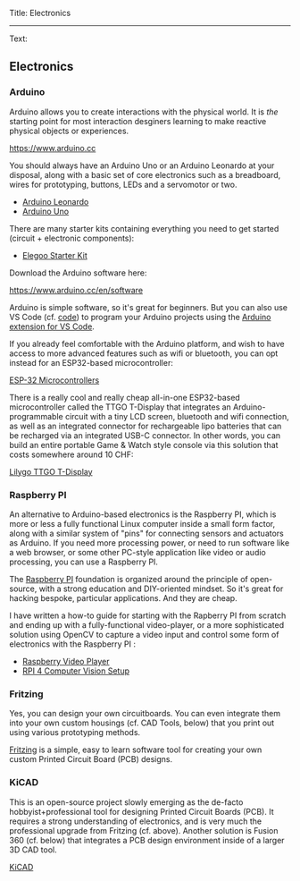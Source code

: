 Title: Electronics

----

Text:

## Electronics

### Arduino
Arduino allows you to create interactions with the physical world. It is *the* starting point for most interaction desginers learning to make reactive physical objects or experiences.

<https://www.arduino.cc>

You should always have an Arduino Uno or an Arduino Leonardo at your disposal, along with a basic set of core electronics such as a breadboard, wires for prototyping, buttons, LEDs and a servomotor or two.

- [Arduino Leonardo](https://store.arduino.cc/arduino-leonardo-with-headers)
- [Arduino Uno](https://store.arduino.cc/arduino-uno-rev3)

There are many starter kits containing everything you need to get started (circuit + electronic components):

- [Elegoo Starter Kit](https://www.amazon.fr/Elegoo-Démarrage-dUtilisation-Débutants-Professionnels/dp/B01JD2Z5XW?ref_=ast_sto_dp)

Download the Arduino software here:

<https://www.arduino.cc/en/software>

Arduino is simple software, so it's great for beginners. But you can also use VS Code (cf. [code](03_code)) to program your Arduino projects using the [Arduino extension for VS Code](https://marketplace.visualstudio.com/items?itemName=vsciot-vscode.vscode-arduino).

If you already feel comfortable with the Arduino platform, and wish to have access to more advanced features such as wifi or bluetooth, you can opt instead for an ESP32-based microcontroller:

[ESP-32 Microcontrollers](https://en.wikipedia.org/wiki/ESP32)

There is a really cool and really cheap all-in-one ESP32-based microcontroller called the TTGO T-Display that integrates an Arduino-programmable circuit with a tiny LCD screen, bluetooth and wifi connection, as well as an integrated connector for rechargeable lipo batteries that can be recharged via an integrated USB-C connector. In other words, you can build an entire portable Game & Watch style console via this solution that costs somewhere around 10 CHF:

[Lilygo TTGO T-Display](http://www.lilygo.cn/prod_view.aspx?TypeId=50044&Id=1126&FId=t3:50044:3)

### Raspberry PI
An alternative to Arduino-based electronics is the Raspberry PI, which is more or less a fully functional Linux computer inside a small form factor, along with a similar system of "pins" for connecting sensors and actuators as Arduino. If you need more processing power, or need to run software like a web browser, or some other PC-style application like video or audio processing, you can use a Raspberry PI.

The [Raspberry PI](https://www.raspberrypi.org) foundation is organized around the principle of open-source, with a strong education and DIY-oriented mindset. So it's great for hacking bespoke, particular applications. And they are cheap.

I have written a how-to guide for starting with the Rapberry PI from scratch and ending up with a fully-functional video-player, or a more sophisticated solution using OpenCV to capture a video input and control some form of electronics with the Raspberry PI :

- [Raspberry Video Player](https://github.com/abstractmachine/Raspberry-Video-Player)
- [RPI 4 Computer Vision Setup](https://github.com/abstractmachine/RPI4-OF11-OpenCV4.5-Instructions)

### Fritzing
Yes, you can design your own circuitboards. You can even integrate them into your own custom housings (cf. CAD Tools, below) that you print out using various prototyping methods.

[Fritzing](https://fritzing.org) is a simple, easy to learn software tool for creating your own custom Printed Circuit Board (PCB) designs.

### KiCAD
This is an open-source project slowly emerging as the de-facto hobbyist+professional tool for designing Printed Circuit Boards (PCB). It requires a strong understanding of electronics, and is very much the professional upgrade from Fritzing (cf. above). Another solution is Fusion 360 (cf. below) that integrates a PCB design environment inside of a larger 3D CAD tool.

[KiCAD](https://www.kicad.org)
